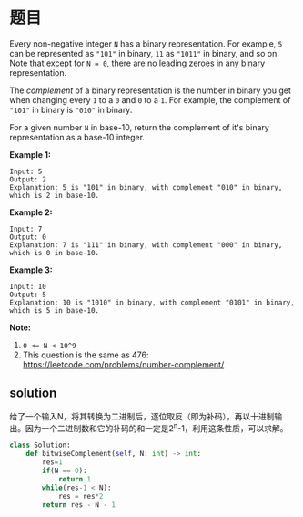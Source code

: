 # 题目

Every non-negative integer `N` has a binary representation. For example, `5` can be represented as `"101"` in binary, `11` as `"1011"` in binary, and so on. Note that except for `N = 0`, there are no leading zeroes in any binary representation.

The *complement* of a binary representation is the number in binary you get when changing every `1` to a `0` and `0` to a `1`. For example, the complement of `"101"` in binary is `"010"` in binary.

For a given number `N` in base-10, return the complement of it's binary representation as a base-10 integer.

 



**Example 1:**

```
Input: 5
Output: 2
Explanation: 5 is "101" in binary, with complement "010" in binary, which is 2 in base-10.
```

**Example 2:**

```
Input: 7
Output: 0
Explanation: 7 is "111" in binary, with complement "000" in binary, which is 0 in base-10.
```

**Example 3:**

```
Input: 10
Output: 5
Explanation: 10 is "1010" in binary, with complement "0101" in binary, which is 5 in base-10.
```

 

**Note:**

1. `0 <= N < 10^9`
2. This question is the same as 476: https://leetcode.com/problems/number-complement/

## solution

给了一个输入N，将其转换为二进制后，逐位取反（即为补码），再以十进制输出。因为一个二进制数和它的补码的和一定是2<sup>n</sup>-1，利用这条性质，可以求解。

```python
class Solution:
    def bitwiseComplement(self, N: int) -> int:
        res=1
        if(N == 0):
            return 1
        while(res-1 < N):
            res = res*2
        return res - N - 1
```



